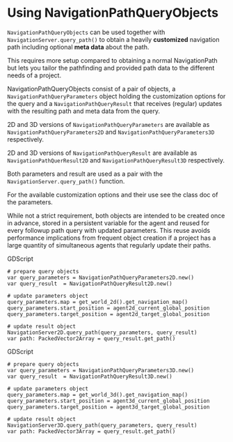 
# Using NavigationPathQueryObjects

`NavigationPathQueryObjects` can be used together with `NavigationServer.query_path()`
to obtain a heavily **customized** navigation path including optional **meta data** about the path.

This requires more setup compared to obtaining a normal NavigationPath but lets you tailor
the pathfinding and provided path data to the different needs of a project.

NavigationPathQueryObjects consist of a pair of objects, a `NavigationPathQueryParameters` object holding the customization options
for the query and a `NavigationPathQueryResult` that receives (regular) updates with the resulting path and meta data from the query.

2D and 3D versions of `NavigationPathQueryParameters` are available as
`NavigationPathQueryParameters2D` and
`NavigationPathQueryParameters3D` respectively.

2D and 3D versions of `NavigationPathQueryResult` are available as
`NavigationPathQuerResult2D` and
`NavigationPathQueryResult3D` respectively.

Both parameters and result are used as a pair with the `NavigationServer.query_path()` function.

For the available customization options and their use see the class doc of the parameters.

While not a strict requirement, both objects are intended to be created once in advance, stored in a
persistent variable for the agent and reused for every followup path query with updated parameters.
This reuse avoids performance implications from frequent object creation if a project
has a large quantity of simultaneous agents that regularly update their paths.

GDScript

```
# prepare query objects
var query_parameters = NavigationPathQueryParameters2D.new()
var query_result  = NavigationPathQueryResult2D.new()

# update parameters object
query_parameters.map = get_world_2d().get_navigation_map()
query_parameters.start_position = agent2d_current_global_position
query_parameters.target_position = agent2d_target_global_position

# update result object
NavigationServer2D.query_path(query_parameters, query_result)
var path: PackedVector2Array = query_result.get_path()
```

GDScript

```
# prepare query objects
var query_parameters = NavigationPathQueryParameters3D.new()
var query_result  = NavigationPathQueryResult3D.new()

# update parameters object
query_parameters.map = get_world_3d().get_navigation_map()
query_parameters.start_position = agent3d_current_global_position
query_parameters.target_position = agent3d_target_global_position

# update result object
NavigationServer3D.query_path(query_parameters, query_result)
var path: PackedVector3Array = query_result.get_path()
```
